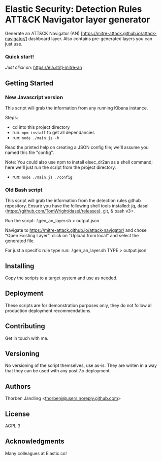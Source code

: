 # Elastic Security: Detection Rules ATT&CK Navigator layer generator

Generate an ATT&CK Navigator (AN) [https://mitre-attack.github.io/attack-navigator/] dashboard layer.
Also contains pre-generated layers you can just use.

### Quick start!

*Just click on*: https://ela.st/tj-mitre-an

## Getting Started

### New Javascript version 

This script will grab the information from any running Kibana instance.

Steps:
 - cd into this project directory
 - run: `npm install` to get all dependancies
 - run: `node ./main.js -h`
 
Read the printed help on creating a JSON config file; we'll assume you named this file "config".

Note: You could also use npm to install elsec_dr2an as a shell command; here we'll just run the script from the project directory.

 - run: `node ./main.js ./config`
 

### Old Bash script

This script will grab the information from the detection rules github repository.
Ensure you have the following shell tools installed: jq, dasel (https://github.com/TomWright/dasel/releases), git, & bash v3+.

Run the script: .\gen_an_layer.sh > output.json

Navigate to https://mitre-attack.github.io/attack-navigator/ and chose "Open Existing Layer", 
click on "Upload from local" and select the generated file.

For just a specific rule type run: .\gen_an_layer.sh TYPE > output.json


## Installing

Copy the scripts to a target system and use as needed.

## Deployment

These scripts are for demonstration purposes only, they do not follow all production deployment
recommendations.

## Contributing

Get in touch with me.

## Versioning

No versioning of the script themselves, use as-is. They are writen in a way that they can be used with any post 7.x deployment.

## Authors

Thorben Jändling <<thorbenj@users.noreply.github.com>>

## License

AGPL 3

## Acknowledgments

Many colleagues at Elastic.co!

